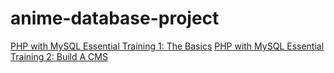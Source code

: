 # anime-database-project<br>
[PHP with MySQL Essential Training 1: The Basics](https://www.linkedin.com/learning/php-with-mysql-essential-training-1-the-basics)
[PHP with MySQL Essential Training 2: Build A CMS](https://www.linkedin.com/learning/php-with-mysql-essential-training-2-build-a-cms)
